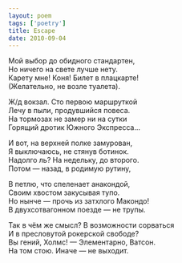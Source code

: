 ```yaml
---
layout: poem
tags: ['poetry']
title: Escape
date: 2010-09-04
---
```


Мой выбор до обидного стандартен,<br>
Но ничего на свете лучше нету.<br>
Карету мне! Коня! Билет в плацкарте!<br>
(Желательно, не возле туалета).<br>

Ж/д вокзал. Сто первою маршруткой<br>
Лечу в пыли, продувшийся повеса.<br>
На тормозах не замер ни на сутки<br>
Горящий дротик Южного Экспресса...<br>

И вот, на верхней полке замурован,<br>
Я выключаюсь, не стянув ботинок.<br>
Надолго ль? На недельку, до второго.<br>
Потом — назад, в родимую рутину,<br>

В петлю, что спеленает анакондой,<br>
Своим хвостом закусывая тупо.<br>
Но нынче — прочь из затхлого Макондо!<br>
В двухсотвагонном поезде — не трупы.<br>

Так в чём же смысл? В возможности сорваться<br>
И в пресловутой рокерской свободе?<br>
Вы гений, Холмс! — Элементарно, Ватсон.<br>
На том стою. Иначе — не выходит.
